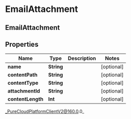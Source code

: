 # EmailAttachment

## EmailAttachment

## Properties

|Name | Type | Description | Notes|
|------------ | ------------- | ------------- | -------------|
| **name** | **String** |  | [optional] |
| **contentPath** | **String** |  | [optional] |
| **contentType** | **String** |  | [optional] |
| **attachmentId** | **String** |  | [optional] |
| **contentLength** | **Int** |  | [optional] |



_PureCloudPlatformClientV2@160.0.0_
